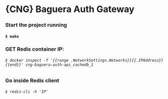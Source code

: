 # {CNG} Baguera Auth Gateway

### Start the project running
#### `$ make`

### GET Redis container IP:
###### `$ docker inspect -f '{{range .NetworkSettings.Networks}}{{.IPAddress}}{{end}}' cng-baguera-auth-api_cachedb_1`

### Go inside Redis client
###### `$ redis-cli -h 'IP'`
